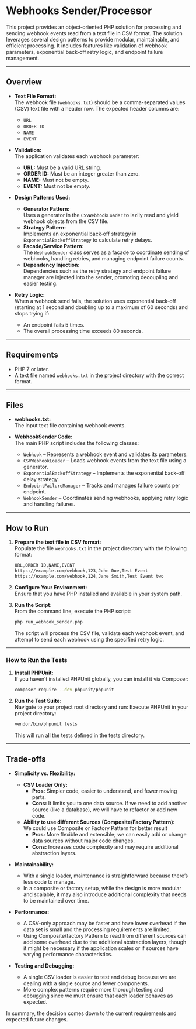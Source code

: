 # Webhooks Sender/Processor

This project provides an object‑oriented PHP solution for processing and sending webhook events read from a text file in CSV format. The solution leverages several design patterns to provide modular, maintainable, and efficient processing. It includes features like validation of webhook parameters, exponential back‑off retry logic, and endpoint failure management.

---

## Overview

- **Text File Format:**  
  The webhook file (`webhooks.txt`) should be a comma-separated values (CSV) text file with a header row. The expected header columns are:
  - `URL`
  - `ORDER ID`
  - `NAME`
  - `EVENT`

- **Validation:**  
  The application validates each webhook parameter:
  - **URL:** Must be a valid URL string.
  - **ORDER ID:** Must be an integer greater than zero.
  - **NAME:** Must not be empty.
  - **EVENT:** Must not be empty.

- **Design Patterns Used:**
  - **Generator Pattern:**  
    Uses a generator in the `CSVWebhookLoader` to lazily read and yield webhook objects from the CSV file.
  - **Strategy Pattern:**  
    Implements an exponential back‑off strategy in `ExponentialBackoffStrategy` to calculate retry delays.
  - **Facade/Service Pattern:**  
    The `WebhookSender` class serves as a facade to coordinate sending of webhooks, handling retries, and managing endpoint failure counts.
  - **Dependency Injection:**  
    Dependencies such as the retry strategy and endpoint failure manager are injected into the sender, promoting decoupling and easier testing.

- **Retry Logic:**  
  When a webhook send fails, the solution uses exponential back‑off (starting at 1 second and doubling up to a maximum of 60 seconds) and stops trying if:
  - An endpoint fails 5 times.
  - The overall processing time exceeds 80 seconds.

---

## Requirements

- PHP 7 or later.
- A text file named `webhooks.txt` in the project directory with the correct format.

---

## Files

- **webhooks.txt:**  
  The input text file containing webhook events.

- **WebhookSender Code:**  
  The main PHP script includes the following classes:
  - `Webhook` – Represents a webhook event and validates its parameters.
  - `CSVWebhookLoader` – Loads webhook events from the text file using a generator.
  - `ExponentialBackoffStrategy` – Implements the exponential back‑off delay strategy.
  - `EndpointFailureManager` – Tracks and manages failure counts per endpoint.
  - `WebhookSender` – Coordinates sending webhooks, applying retry logic and handling failures.

---

## How to Run

1. **Prepare the text file in CSV format:**  
   Populate the file `webhooks.txt` in the project directory with the following format:

   ```bash
   URL,ORDER ID,NAME,EVENT
   https://example.com/webhook,123,John Doe,Test Event
   https://example.com/webhook,124,Jane Smith,Test Event two
   ```

2. **Configure Your Environment:**  
   Ensure that you have PHP installed and available in your system path.

3. **Run the Script:**  
   From the command line, execute the PHP script:
   ```bash
   php run_webhook_sender.php
   ```
   The script will process the CSV file, validate each webhook event, and attempt to send each webhook using the specified retry logic.

---

### How to Run the Tests

1. **Install PHPUnit:**  
   If you haven’t installed PHPUnit globally, you can install it via Composer:
   ```bash
   composer require --dev phpunit/phpunit
   ```

2. **Run the Test Suite:**  
   Navigate to your project root directory and run:
   Execute PHPUnit in your project directory:
   ```bash
   vendor/bin/phpunit tests
   ```
   This will run all the tests defined in the tests directory.

---

## Trade-offs

- **Simplicity vs. Flexibility:**  
  - **CSV Loader Only:**  
    - **Pros:** Simpler code, easier to understand, and fewer moving parts.  
    - **Cons:** It limits you to one data source. If we need to add another source (like a database), we will have to refactor or add new code.
  - **Ability to use different Sources (Composite/Factory Pattern):**  
  We could use Composite or Factory Pattern for better result
    - **Pros:** More flexible and extensible; we can easily add or change data sources without major code changes.  
    - **Cons:** Increases code complexity and may require additional abstraction layers.

- **Maintainability:**  
  - With a single loader, maintenance is straightforward because there’s less code to manage.  
  - In a composite or factory setup, while the design is more modular and scalable, it may also introduce additional complexity that needs to be maintained over time.

- **Performance:**  
  - A CSV-only approach may be faster and have lower overhead if the data set is small and the processing requirements are limited.  
  - Using Composite/factory Pattern to read from different sources can add some overhead due to the additional abstraction layers, though it might be necessary if the application scales or if sources have varying performance characteristics.

- **Testing and Debugging:**  
  - A single CSV loader is easier to test and debug because we are dealing with a single source and fewer components.  
  - More complex patterns require more thorough testing and debugging since we must ensure that each loader behaves as expected.

In summary, the decision comes down to the current requirements and expected future changes.
